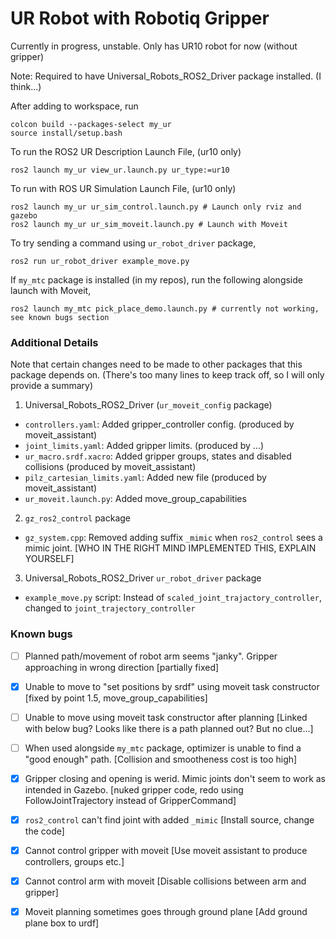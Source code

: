 # UR Robot with Robotiq Gripper
Currently in progress, unstable. Only has UR10 robot for now (without gripper)

Note: Required to have Universal_Robots_ROS2_Driver package installed. (I think...)

After adding to workspace, run
```
colcon build --packages-select my_ur
source install/setup.bash
```

To run the ROS2 UR Description Launch File, (ur10 only)
```
ros2 launch my_ur view_ur.launch.py ur_type:=ur10
```

To run with ROS UR Simulation Launch File, (ur10 only)
```
ros2 launch my_ur ur_sim_control.launch.py # Launch only rviz and gazebo
ros2 launch my_ur ur_sim_moveit.launch.py # Launch with Moveit
```

To try sending a command using `ur_robot_driver` package,
```
ros2 run ur_robot_driver example_move.py
```

If `my_mtc` package is installed (in my repos), run the following alongside launch with Moveit,
```
ros2 launch my_mtc pick_place_demo.launch.py # currently not working, see known bugs section
```

### Additional Details
Note that certain changes need to be made to other packages that this package depends on. (There's too many lines to keep track off, so I will only provide a summary)
1. Universal_Robots_ROS2_Driver (`ur_moveit_config` package)
- `controllers.yaml`: Added gripper_controller config. (produced by moveit_assistant)
- `joint_limits.yaml`: Added gripper limits. (produced by ...)
- `ur_macro.srdf.xacro`: Added gripper groups, states and disabled collisions (produced by moveit_assistant)
- `pilz_cartesian_limits.yaml`: Added new file (produced by moveit_assistant)
- `ur_moveit.launch.py`: Added move_group_capabilities
2. `gz_ros2_control` package
- `gz_system.cpp`: Removed adding suffix `_mimic` when `ros2_control` sees a mimic joint. [WHO IN THE RIGHT MIND IMPLEMENTED THIS, EXPLAIN YOURSELF]
3. Universal_Robots_ROS2_Driver `ur_robot_driver` package
- `example_move.py` script: Instead of `scaled_joint_trajactory_controller`, changed to `joint_trajectory_controller`


### Known bugs
- [ ] Planned path/movement of robot arm seems "janky". Gripper approaching in wrong direction [partially fixed]
- [x] Unable to move to "set positions by srdf" using moveit task constructor [fixed by point 1.5, move_group_capabilities]
- [ ] Unable to move using moveit task constructor after planning [Linked with below bug? Looks like there is a path planned out? But no clue...] 
- [ ] When used alongside `my_mtc` package, optimizer is unable to find a "good enough" path. [Collision and smootheness cost is too high]
- [x] Gripper closing and opening is werid. Mimic joints don't seem to work as intended in Gazebo. [nuked gripper code, redo using FollowJointTrajectory instead of GripperCommand]
- [x] `ros2_control` can't find joint with added `_mimic` [Install source, change the code]
- [x] Cannot control gripper with moveit [Use moveit assistant to produce controllers, groups etc.]
- [x] Cannot control arm with moveit [Disable collisions between arm and gripper]
- [x] Moveit planning sometimes goes through ground plane [Add ground plane box to urdf]

